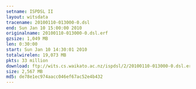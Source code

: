 ```yaml
---
setname: ISPDSL II
layout: witsdata
tracename: 20100110-013000-0.dsl
end: Sun Jan 10 15:00:00 2010
originalname: 20100110-013000-0.dsl.erf
gzsize: 1,049 MB
len: 0:30:00
start: Sun Jan 10 14:30:01 2010
totalwirelen: 19,073 MB
pkts: 33 million
download: ftp://wits.cs.waikato.ac.nz/ispdsl/2/20100110-013000-0.dsl.erf.gz
size: 2,567 MB
md5: de78e1ec974aacc046ef67ac52e4b432
---
```

